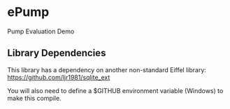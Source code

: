 # ePump
Pump Evaluation Demo

## Library Dependencies
This library has a dependency on another non-standard Eiffel library: https://github.com/ljr1981/sqlite_ext

You will also need to define a $GITHUB environment variable (Windows) to make this compile.

